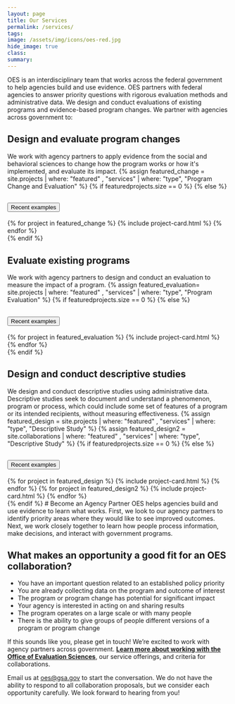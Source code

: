 ```yaml
---
layout: page
title: Our Services
permalink: /services/
tags: 
image: /assets/img/icons/oes-red.jpg
hide_image: true
class:
summary: 
---
```


OES is an interdisciplinary team that works across the federal government to help agencies build and use evidence. OES partners with federal agencies to answer priority questions with rigorous evaluation methods and administrative data. We design and conduct evaluations of existing programs and evidence-based program changes. We partner with agencies across government to:

<h2>Design and evaluate program changes</h2>
We work with agency partners to apply evidence from the social and behavioral sciences to change how the program works or how it's implemented, and evaluate its impact. 
{% assign featured_change = site.projects | where: "featured" , "services" | where: "type", "Program Change and Evaluation" %}
{% if featuredprojects.size == 0 %}
{% else %}
  <section class="usa-accordion featured bg-white padding-1">
  <h2 class="usa-accordion__heading">
    <button
      class="usa-accordion__button"
      aria-expanded="false"
      aria-controls="a1"
    >
      Recent examples
    </button>
  </h2>
  <div id="a1" class="usa-accordion__content usa-prose">
      <div class="grid-row grid-gap-lg">
        {% for project in featured_change %}
          {% include project-card.html %}
        {% endfor %}
  </div>
   </div>
</section>
{% endif %}
<h2>Evaluate existing programs</h2>
We work with agency partners to design and conduct an evaluation to measure the impact of a program.
{% assign featured_evaluation= site.projects | where: "featured" , "services" | where: "type", "Program Evaluation" %}
{% if featuredprojects.size == 0 %}
{% else %}
 <section class="usa-accordion featured bg-white padding-1">
  <h2 class="usa-accordion__heading">
    <button
      class="usa-accordion__button"
      aria-expanded="false"
      aria-controls="a2"
    >
      Recent examples
    </button>
  </h2>
  <div id="a2" class="usa-accordion__content usa-prose">
      <div class="grid-row grid-gap-lg">
        {% for project in featured_evaluation %}
          {% include project-card.html %}
        {% endfor %}
  </div>
   </div>
</section>
{% endif %}
<h2>Design and conduct descriptive studies</h2>
We design and conduct descriptive studies using administrative data. Descriptive studies seek to document and understand a phenomenon, program or process, which could include  some set of features of a program or its intended recipients, without measuring effectiveness.
{% assign featured_design = site.projects | where: "featured" , "services" | where: "type", "Descriptive Study" %}
   {% assign featured_design2 = site.collaborations | where: "featured" , "services" | where: "type", "Descriptive Study" %}
{% if featuredprojects.size == 0 %}
{% else %}
 <section class="usa-accordion featured bg-white padding-1">
  <h2 class="usa-accordion__heading">
    <button
      class="usa-accordion__button"
      aria-expanded="false"
      aria-controls="a3"
    >
      Recent examples
    </button>
  </h2>
  <div id="a3" class="usa-accordion__content usa-prose">
      <div class="grid-row grid-gap-lg">
        {% for project in featured_design %}
          {% include project-card.html %}
{% endfor %}
                {% for project in featured_design2 %}
          {% include project-card.html %}
{% endfor %}
  </div>
   </div>
</section>
{% endif %}
# Become an Agency Partner
OES helps agencies build and use evidence to learn what works.  First, we look to our agency partners to identify priority areas where they would like to see improved outcomes. Next, we work closely together to learn how people process information, make decisions, and interact with government programs. 

## What makes an opportunity a good fit for an OES collaboration?
- You have an important question  related to an established policy priority 
- You are already collecting data on the program and outcome of interest
- The program or program change has potential for significant impact
- Your agency is interested in acting on and sharing results 
- The program operates on a large scale or with many people 
- There is the ability to give groups of people different versions of a program or program change

If this sounds like you, please get in touch! We’re excited to work with agency partners across government. **<a href="{{ '/assets/files/oes-services-list-fy-23.pdf' | prepend: site.baseurl }}" target="_blank">Learn more about working with the Office of Evaluation Sciences</a>**, our service offerings, and criteria for collaborations.

Email us at <a href="mailto:oes@gsa.gov?subject=Partnering with OES: Project Idea">oes@gsa.gov</a> to start the conversation. We do not have the ability to respond to all collaboration proposals, but we consider each opportunity carefully. We look forward to hearing from you!
